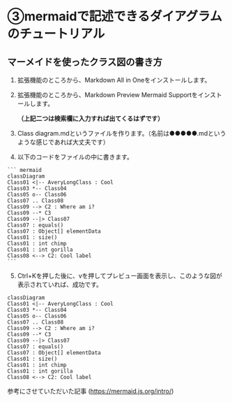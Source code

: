 # ③mermaidで記述できるダイアグラムのチュートリアル
## マーメイドを使ったクラス図の書き方
1. 拡張機能のところから、Markdown All in Oneをインストールします。
2. 拡張機能のところから、Markdown Preview Mermaid Supportをインストールします。

   **（上記二つは検索欄に入力すれば出てくるはずです）**

3. Class diagram.mdというファイルを作ります。（名前は●●●●●.mdというような感じであれば大丈夫です）
4. 以下のコードをファイルの中に書きます。
~~~
``` mermaid
classDiagram
Class01 <|-- AveryLongClass : Cool
Class03 *-- Class04
Class05 o-- Class06
Class07 .. Class08
Class09 --> C2 : Where am i?
Class09 --* C3
Class09 --|> Class07
Class07 : equals()
Class07 : Object[] elementData
Class01 : size()
Class01 : int chimp
Class01 : int gorilla
Class08 <--> C2: Cool label
```
~~~
5. Ctrl+Kを押した後に、vを押してプレビュー画面を表示し、このような図が表示されていれば、成功です。
``` mermaid
classDiagram
Class01 <|-- AveryLongClass : Cool
Class03 *-- Class04
Class05 o-- Class06
Class07 .. Class08
Class09 --> C2 : Where am i?
Class09 --* C3
Class09 --|> Class07
Class07 : equals()
Class07 : Object[] elementData
Class01 : size()
Class01 : int chimp
Class01 : int gorilla
Class08 <--> C2: Cool label
```
参考にさせていただいた記事
(https://mermaid.js.org/intro/)